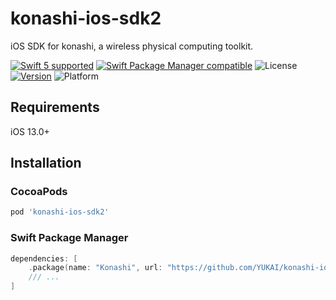# konashi-ios-sdk2

iOS SDK for konashi, a wireless physical computing toolkit.

[![Swift 5 supported](https://img.shields.io/badge/Swift-5.7-orange.svg)](https://github.com/apple/swift)
[![Swift Package Manager compatible](https://img.shields.io/badge/Swift_Package_Manager-compatible-orange)](https://swift.org/package-manager/)
![License](https://img.shields.io/cocoapods/l/konashi-ios-sdk2.svg?style=flat)
[![Version](https://img.shields.io/cocoapods/v/konashi-ios-sdk2.svg)](https://cocoapods.org/pods/konashi-ios-sdk2)
![Platform](https://img.shields.io/cocoapods/p/konashi-ios-sdk2.svg?style=flat)

## Requirements

iOS 13.0+

## Installation

### CocoaPods

```ruby
pod 'konashi-ios-sdk2'
```

### Swift Package Manager

```swift
dependencies: [
    .package(name: "Konashi", url: "https://github.com/YUKAI/konashi-ios-sdk2.git", from: "1.0.0"),
    /// ...
]
```
